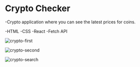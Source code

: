 
# Crypto Checker

-Crypto application where you can see the latest prices for coins.

-HTML -CSS -React -Fetch API


![crypto-first](https://i.ibb.co/k0tHXhx/crypto-first.png)

![crypto-second](https://i.ibb.co/JB4fkh8/crypto-second.png)

![crypto-search](https://i.ibb.co/KDL1k8k/crypto-search.png)
